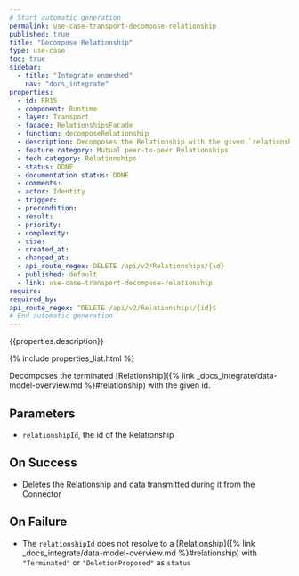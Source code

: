 ```yaml
---
# Start automatic generation
permalink: use-case-transport-decompose-relationship
published: true
title: "Decompose Relationship"
type: use-case
toc: true
sidebar:
  - title: "Integrate enmeshed"
    nav: "docs_integrate"
properties:
  - id: RR15
  - component: Runtime
  - layer: Transport
  - facade: RelationshipsFacade
  - function: decomposeRelationship
  - description: Decomposes the Relationship with the given `relationshipId`.
  - feature category: Mutual peer-to-peer Relationships
  - tech category: Relationships
  - status: DONE
  - documentation status: DONE
  - comments:
  - actor: Identity
  - trigger:
  - precondition:
  - result:
  - priority:
  - complexity:
  - size:
  - created_at:
  - changed_at:
  - api_route_regex: DELETE /api/v2/Relationships/{id}
  - published: default
  - link: use-case-transport-decompose-relationship
require:
required_by:
api_route_regex: ^DELETE /api/v2/Relationships/{id}$
# End automatic generation
---
```


{{properties.description}}

{% include properties_list.html %}

Decomposes the terminated [Relationship]({% link _docs_integrate/data-model-overview.md %}#relationship) with the given id.

## Parameters

- `relationshipId`, the id of the Relationship

## On Success

- Deletes the Relationship and data transmitted during it from the Connector

## On Failure

- The `relationshipId` does not resolve to a [Relationship]({% link _docs_integrate/data-model-overview.md %}#relationship) with `"Terminated"` or `"DeletionProposed"` as `status`
